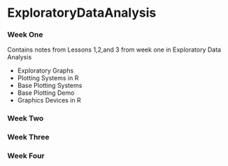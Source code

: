 # ExploratoryDataAnalysis
### Week One
Contains notes from Lessons 1,2,and 3 from week one in Exploratory Data Analysis
  - Exploratory Graphs
  - Plotting Systems in R
  - Base Plotting Systems
  - Base Plotting Demo
  - Graphics Devices in R
### Week Two

### Week Three

### Week Four
